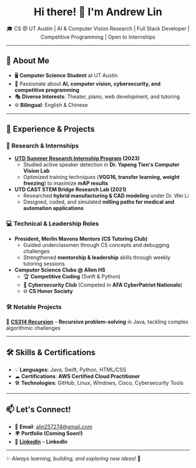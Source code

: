 <h1 align="center">Hi there! 👋 I'm Andrew Lin</h1>

<p align="center">
🎓 CS @ UT Austin | AI & Computer Vision Research | Full Stack Developer | Competitive Programming | Open to Internships
</p>

---

## 🔹 About Me  
- 🖥 **Computer Science Student** at UT Austin  
- 🔬 Passionate about **AI, computer vision, cybersecurity, and competitive programming**  
- 🎭 **Diverse Interests**: Theater, piano, web development, and tutoring  
- 🌐 **Bilingual**: English & Chinese  

---

## 🚀 Experience & Projects  

### 🔬 **Research & Internships**
- **[UTD Summer Research Internship Program](https://docs.google.com/presentation/d/1SvF_jI_fieUf8khbQ-3sPhu5if0kxnPZ9Vb_lg_QxB4/edit?usp=sharing) (2023)**
  - Studied active speaker detection in **Dr. Yapeng Tien's Computer Vision Lab**  
  - Optimized training techniques (**VGG16, transfer learning, weight freezing**) to maximize **mAP results**  
- **UTD CAST STEM Bridge Research Lab (2021)**
  - Researched **hybrid manufacturing & CAD modeling** under Dr. Wei Li  
  - Designed, coded, and simulated **milling paths for medical and automation applications**  

### 💻 **Technical & Leadership Roles**
- **President, Merlin Mavens Mentors (CS Tutoring Club)**
  - Guided underclassmen through CS concepts and debugging challenges  
  - Strengthened **mentorship & leadership** skills through weekly tutoring sessions  
- **Computer Science Clubs @ Allen HS**
  - 🏆 **Competitive Coding** (Swift & Python)  
  - 🔐 **Cybersecurity Club** (Competed in **AFA CyberPatriot Nationals**)  
  - 🌐 **CS Honor Society**  

### 🛠 **Notable Projects**
🔹 **[CS314 Recursion](https://github.com/Fangedan/CS314-Recursion)** – **Recursive problem-solving** in Java, tackling complex algorithmic challenges

---

## 🛠 Skills & Certifications  
- 💡 **Languages**: Java, Swift, Python, HTML/CSS  
- ☁ **Certifications**: **AWS Certified Cloud Practitioner**  
- 🛠 **Technologies**: GitHub, Linux, Windows, Cisco, Cybersecurity Tools  

---

## 📫 Let's Connect!  
- 📧 **Email**: alin257274@gmail.com  
- 🌍 **Portfolio (Coming Soon!)**  
- 💼 **[LinkedIn](https://www.linkedin.com/in/andrew-lin-466798328/)** – **LinkedIn**

---

✨ *Always learning, building, and exploring new ideas!* 🚀  
